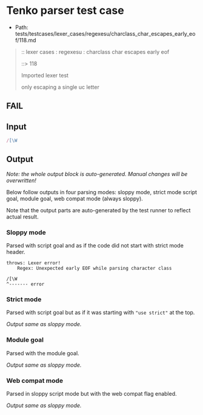 # Tenko parser test case

- Path: tests/testcases/lexer_cases/regexesu/charclass_char_escapes_early_eof/118.md

> :: lexer cases : regexesu : charclass char escapes early eof
>
> ::> 118
>
> Imported lexer test
>
> only escaping a single uc letter

## FAIL

## Input

`````js
/[\W
`````

## Output

_Note: the whole output block is auto-generated. Manual changes will be overwritten!_

Below follow outputs in four parsing modes: sloppy mode, strict mode script goal, module goal, web compat mode (always sloppy).

Note that the output parts are auto-generated by the test runner to reflect actual result.

### Sloppy mode

Parsed with script goal and as if the code did not start with strict mode header.

`````
throws: Lexer error!
    Regex: Unexpected early EOF while parsing character class

/[\W
^------- error
`````

### Strict mode

Parsed with script goal but as if it was starting with `"use strict"` at the top.

_Output same as sloppy mode._

### Module goal

Parsed with the module goal.

_Output same as sloppy mode._

### Web compat mode

Parsed in sloppy script mode but with the web compat flag enabled.

_Output same as sloppy mode._
